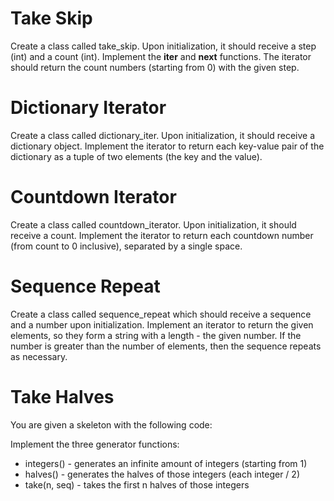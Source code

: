 # Take Skip
Create a class called take_skip. Upon initialization, it should receive a step (int) and a count (int). Implement the __iter__ and __next__ functions. The iterator should return the count numbers (starting from 0) with the given step.

# Dictionary Iterator
Create a class called dictionary_iter. Upon initialization, it should receive a dictionary object. Implement the iterator to return each key-value pair of the dictionary as a tuple of two elements (the key and the value).

# Countdown Iterator
Create a class called countdown_iterator. Upon initialization, it should receive a count. Implement the iterator to return each countdown number (from count to 0 inclusive), separated by a single space.

# Sequence Repeat
Create a class called sequence_repeat which should receive a sequence and a number upon initialization. Implement an iterator to return the given elements, so they form a string with a length - the given number. If the number is greater than the number of elements, then the sequence repeats as necessary.

# Take Halves
You are given a skeleton with the following code:

Implement the three generator functions:
- integers() - generates an infinite amount of integers (starting from 1)
- halves() - generates the halves of those integers (each integer / 2)
- take(n, seq) - takes the first n halves of those integers